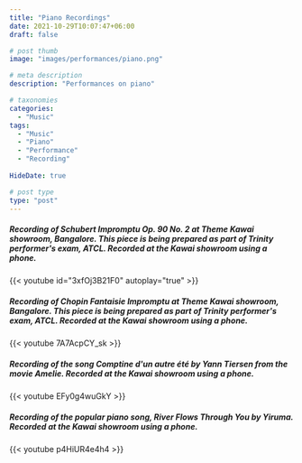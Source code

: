 ```yaml
---
title: "Piano Recordings"
date: 2021-10-29T10:07:47+06:00
draft: false

# post thumb
image: "images/performances/piano.png"

# meta description
description: "Performances on piano"

# taxonomies
categories: 
  - "Music"
tags:
  - "Music"
  - "Piano"
  - "Performance"
  - "Recording"
  
HideDate: true

# post type
type: "post"
---
```


##### Recording of Schubert Impromptu Op. 90 No. 2 at Theme Kawai showroom, Bangalore. This piece is being prepared as part of Trinity performer's exam, ATCL. Recorded at the Kawai showroom using a phone.
{{< youtube id="3xfOj3B21F0" autoplay="true" >}}

##### Recording of Chopin Fantaisie Impromptu at Theme Kawai showroom, Bangalore. This piece is being prepared as part of Trinity performer's exam, ATCL. Recorded at the Kawai showroom using a phone.
{{< youtube 7A7AcpCY_sk >}}

##### Recording of the song Comptine d'un autre été by Yann Tiersen from the movie Amelie. Recorded at the Kawai showroom using a phone.
{{< youtube EFy0g4wuGkY >}}

##### Recording of the popular piano song, River Flows Through You by Yiruma. Recorded at the Kawai showroom using a phone.
{{< youtube p4HiUR4e4h4 >}}


